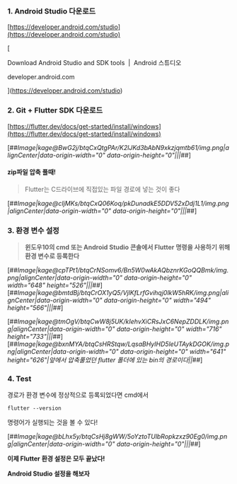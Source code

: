 ### 1\. Android Studio 다운로드

  
[https://developer.android.com/studio](https://developer.android.com/studio)

[

Download Android Studio and SDK tools  |  Android 스튜디오

developer.android.com



](https://developer.android.com/studio)

### 2\. Git + Flutter SDK 다운로드

[https://flutter.dev/docs/get-started/install/windows](https://flutter.dev/docs/get-started/install/windows)

[##_Image|kage@BwG2j/btqCxQtgPAr/K2lJKd3bAbN9xkzjqmtb61/img.png|alignCenter|data-origin-width="0" data-origin-height="0"|||_##]

#### zip파일 압축 풀때!

> Flutter는 C드라이브에 직접있는 파일 경로에 넣는 것이 좋다

[##_Image|kage@cIjMKs/btqCxQ06Koq/pkDunadkE5DDV52xDdj1L1/img.png|alignCenter|data-origin-width="0" data-origin-height="0"|||_##]

### 3\. 환경 변수 설정

> **윈도우10의 cmd 또는 Android Studio 콘솔에서 Flutter 명령을 사용하기 위해 환경 변수로 등록한다**

[##_Image|kage@cpTPt1/btqCrNSomv6/Bn5W0wAkAQbznrKGoQQBmk/img.png|alignCenter|data-origin-width="0" data-origin-height="0" width="648" height="526"|||_##][##_Image|kage@bmtdBj/btqCrOX1yQ5/VjlKfLrfGvihqj0lkW5hRK/img.png|alignCenter|data-origin-width="0" data-origin-height="0" width="494" height="566"|||_##]

[##_Image|kage@tmOgV/btqCwW8j5UK/kIehvXiCRsJxC6NepZDDLK/img.png|alignCenter|data-origin-width="0" data-origin-height="0" width="716" height="733"|||_##][##_Image|kage@bxnMYA/btqCsHRStqw/LqsaBHyIHD5leUTAykDGOK/img.png|alignCenter|data-origin-width="0" data-origin-height="0" width="641" height="626"|앞에서 압축풀었던 flutter 폴더에 있는 bin의 경로이다||_##]

### 4\. Test

경로가 환경 변수에 정상적으로 등록되었다면 cmd에서 

```
flutter --version
```

명령어가 실행되는 것을 볼 수 있다!

[##_Image|kage@bLhx5y/btqCsHj8gWW/5oYztoTUlbRopkzxz90Eg0/img.png|alignCenter|data-origin-width="0" data-origin-height="0"|||_##]

**이제 Flutter 환경 설정은 모두 끝났다!**

**Android Studio 설정을 해보자**
